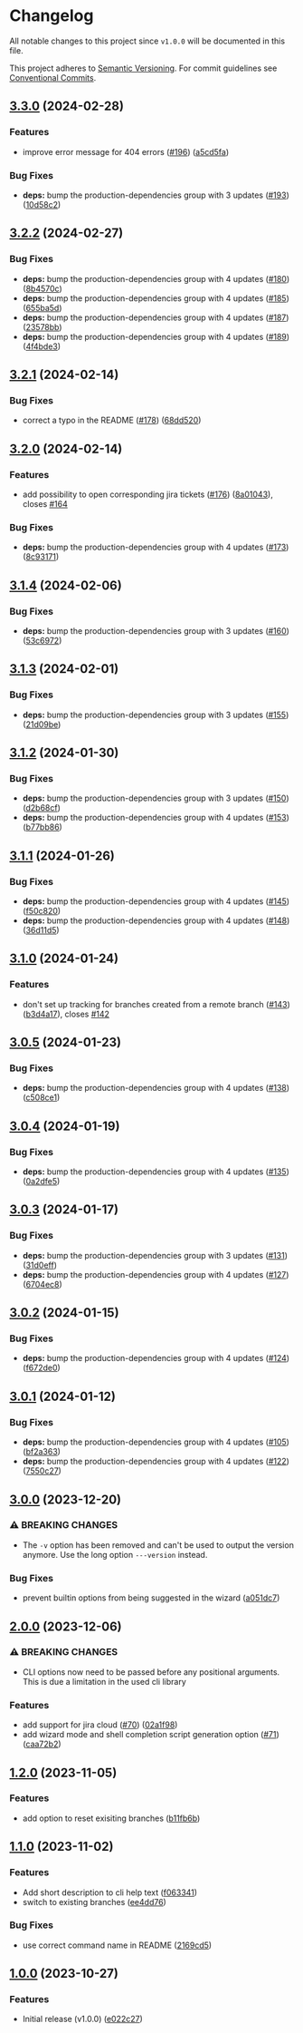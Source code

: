 # Changelog

All notable changes to this project since `v1.0.0` will be documented in this
file.

This project adheres to [Semantic
Versioning](https://semver.org/spec/v2.0.0.html). For commit guidelines see
[Conventional Commits](https://www.conventionalcommits.org/en/v1.0.0/).

## [3.3.0](https://github.com/ccntrq/git-create-jira-branch/compare/v3.2.2...v3.3.0) (2024-02-28)


### Features

* improve error message for 404 errors ([#196](https://github.com/ccntrq/git-create-jira-branch/issues/196)) ([a5cd5fa](https://github.com/ccntrq/git-create-jira-branch/commit/a5cd5fae83807059d68ae14e331b80f8f2cba462))


### Bug Fixes

* **deps:** bump the production-dependencies group with 3 updates ([#193](https://github.com/ccntrq/git-create-jira-branch/issues/193)) ([10d58c2](https://github.com/ccntrq/git-create-jira-branch/commit/10d58c24c573c737a5940bbe09a8c364566649a7))

## [3.2.2](https://github.com/ccntrq/git-create-jira-branch/compare/v3.2.1...v3.2.2) (2024-02-27)


### Bug Fixes

* **deps:** bump the production-dependencies group with 4 updates ([#180](https://github.com/ccntrq/git-create-jira-branch/issues/180)) ([8b4570c](https://github.com/ccntrq/git-create-jira-branch/commit/8b4570ce5b861013a2597b4d21b1281bb14e4507))
* **deps:** bump the production-dependencies group with 4 updates ([#185](https://github.com/ccntrq/git-create-jira-branch/issues/185)) ([655ba5d](https://github.com/ccntrq/git-create-jira-branch/commit/655ba5d66eee2910988c057cd037836eefe4472c))
* **deps:** bump the production-dependencies group with 4 updates ([#187](https://github.com/ccntrq/git-create-jira-branch/issues/187)) ([23578bb](https://github.com/ccntrq/git-create-jira-branch/commit/23578bbd870d24cead8bbca9a57b48d44cad092b))
* **deps:** bump the production-dependencies group with 4 updates ([#189](https://github.com/ccntrq/git-create-jira-branch/issues/189)) ([4f4bde3](https://github.com/ccntrq/git-create-jira-branch/commit/4f4bde3c3a70cbe0c65831310569858db9aee408))

## [3.2.1](https://github.com/ccntrq/git-create-jira-branch/compare/v3.2.0...v3.2.1) (2024-02-14)


### Bug Fixes

* correct a typo in the README ([#178](https://github.com/ccntrq/git-create-jira-branch/issues/178)) ([68dd520](https://github.com/ccntrq/git-create-jira-branch/commit/68dd520e1494b47f10923a710c2d6c07ed211499))

## [3.2.0](https://github.com/ccntrq/git-create-jira-branch/compare/v3.1.4...v3.2.0) (2024-02-14)


### Features

* add possibility to open corresponding jira tickets ([#176](https://github.com/ccntrq/git-create-jira-branch/issues/176)) ([8a01043](https://github.com/ccntrq/git-create-jira-branch/commit/8a010431f1959d2dc782bbcb052743a86aa5d33f)), closes [#164](https://github.com/ccntrq/git-create-jira-branch/issues/164)


### Bug Fixes

* **deps:** bump the production-dependencies group with 4 updates ([#173](https://github.com/ccntrq/git-create-jira-branch/issues/173)) ([8c93171](https://github.com/ccntrq/git-create-jira-branch/commit/8c931714546578caf6a0f3328c9fc1eebeb3f85d))

## [3.1.4](https://github.com/ccntrq/git-create-jira-branch/compare/v3.1.3...v3.1.4) (2024-02-06)


### Bug Fixes

* **deps:** bump the production-dependencies group with 3 updates ([#160](https://github.com/ccntrq/git-create-jira-branch/issues/160)) ([53c6972](https://github.com/ccntrq/git-create-jira-branch/commit/53c697258f5c74fb30446780e50b95b8539e801d))

## [3.1.3](https://github.com/ccntrq/git-create-jira-branch/compare/v3.1.2...v3.1.3) (2024-02-01)


### Bug Fixes

* **deps:** bump the production-dependencies group with 3 updates ([#155](https://github.com/ccntrq/git-create-jira-branch/issues/155)) ([21d09be](https://github.com/ccntrq/git-create-jira-branch/commit/21d09be200cbfe772da257930e5e1481578f5454))

## [3.1.2](https://github.com/ccntrq/git-create-jira-branch/compare/v3.1.1...v3.1.2) (2024-01-30)


### Bug Fixes

* **deps:** bump the production-dependencies group with 3 updates ([#150](https://github.com/ccntrq/git-create-jira-branch/issues/150)) ([d2b68cf](https://github.com/ccntrq/git-create-jira-branch/commit/d2b68cf2924689e7299c4395622aab109af121e7))
* **deps:** bump the production-dependencies group with 4 updates ([#153](https://github.com/ccntrq/git-create-jira-branch/issues/153)) ([b77bb86](https://github.com/ccntrq/git-create-jira-branch/commit/b77bb86e4dc44f776ed0496e02d4009ff066dc87))

## [3.1.1](https://github.com/ccntrq/git-create-jira-branch/compare/v3.1.0...v3.1.1) (2024-01-26)


### Bug Fixes

* **deps:** bump the production-dependencies group with 4 updates ([#145](https://github.com/ccntrq/git-create-jira-branch/issues/145)) ([f50c820](https://github.com/ccntrq/git-create-jira-branch/commit/f50c820ad8bd7b85feed847dfa34b49d8512df82))
* **deps:** bump the production-dependencies group with 4 updates ([#148](https://github.com/ccntrq/git-create-jira-branch/issues/148)) ([36d11d5](https://github.com/ccntrq/git-create-jira-branch/commit/36d11d541cc1757874a31ad879479bd4e7ca84c9))

## [3.1.0](https://github.com/ccntrq/git-create-jira-branch/compare/v3.0.5...v3.1.0) (2024-01-24)


### Features

* don't set up tracking for branches created from a remote branch ([#143](https://github.com/ccntrq/git-create-jira-branch/issues/143)) ([b3d4a17](https://github.com/ccntrq/git-create-jira-branch/commit/b3d4a172e3d081e27276c002aaca58165bd85df2)), closes [#142](https://github.com/ccntrq/git-create-jira-branch/issues/142)

## [3.0.5](https://github.com/ccntrq/git-create-jira-branch/compare/v3.0.4...v3.0.5) (2024-01-23)


### Bug Fixes

* **deps:** bump the production-dependencies group with 4 updates ([#138](https://github.com/ccntrq/git-create-jira-branch/issues/138)) ([c508ce1](https://github.com/ccntrq/git-create-jira-branch/commit/c508ce1b578e24650dd541b7735bc80b6f5616a9))

## [3.0.4](https://github.com/ccntrq/git-create-jira-branch/compare/v3.0.3...v3.0.4) (2024-01-19)


### Bug Fixes

* **deps:** bump the production-dependencies group with 4 updates ([#135](https://github.com/ccntrq/git-create-jira-branch/issues/135)) ([0a2dfe5](https://github.com/ccntrq/git-create-jira-branch/commit/0a2dfe50ab6c24ba99aae5f687e9b6538b277d80))

## [3.0.3](https://github.com/ccntrq/git-create-jira-branch/compare/v3.0.2...v3.0.3) (2024-01-17)


### Bug Fixes

* **deps:** bump the production-dependencies group with 3 updates ([#131](https://github.com/ccntrq/git-create-jira-branch/issues/131)) ([31d0eff](https://github.com/ccntrq/git-create-jira-branch/commit/31d0eff436b2c1edb3e994fb24effa70f45e1b7a))
* **deps:** bump the production-dependencies group with 4 updates ([#127](https://github.com/ccntrq/git-create-jira-branch/issues/127)) ([6704ec8](https://github.com/ccntrq/git-create-jira-branch/commit/6704ec89eaa7784b3318330b3df29b655681022c))

## [3.0.2](https://github.com/ccntrq/git-create-jira-branch/compare/v3.0.1...v3.0.2) (2024-01-15)


### Bug Fixes

* **deps:** bump the production-dependencies group with 4 updates ([#124](https://github.com/ccntrq/git-create-jira-branch/issues/124)) ([f672de0](https://github.com/ccntrq/git-create-jira-branch/commit/f672de09dbf0777df68a3518ba1e0a49cf15cd74))

## [3.0.1](https://github.com/ccntrq/git-create-jira-branch/compare/v3.0.0...v3.0.1) (2024-01-12)


### Bug Fixes

* **deps:** bump the production-dependencies group with 4 updates ([#105](https://github.com/ccntrq/git-create-jira-branch/issues/105)) ([bf2a363](https://github.com/ccntrq/git-create-jira-branch/commit/bf2a36308ff93c6d036e96867d750954e8be6a04))
* **deps:** bump the production-dependencies group with 4 updates ([#122](https://github.com/ccntrq/git-create-jira-branch/issues/122)) ([7550c27](https://github.com/ccntrq/git-create-jira-branch/commit/7550c2773e6c25ae65a63c608dae0d7fb4e89812))

## [3.0.0](https://github.com/ccntrq/git-create-jira-branch/compare/v2.0.0...v3.0.0) (2023-12-20)


### ⚠ BREAKING CHANGES

* The `-v` option has been removed and can't be used to output the version anymore. Use the long option `---version` instead.

### Bug Fixes

* prevent builtin options from being suggested in the wizard ([a051dc7](https://github.com/ccntrq/git-create-jira-branch/commit/a051dc7201b6fffbdafa72c17f3266fd60508ea3))

## [2.0.0](https://github.com/ccntrq/git-create-jira-branch/compare/v1.2.0...v2.0.0) (2023-12-06)


### ⚠ BREAKING CHANGES

* CLI options now need to be passed before any positional arguments. This is due a limitation in the used cli library

### Features

* add support for jira cloud ([#70](https://github.com/ccntrq/git-create-jira-branch/issues/70)) ([02a1f98](https://github.com/ccntrq/git-create-jira-branch/commit/02a1f988d742f990287080b7f7b053c83d1d0038))
* add wizard mode and shell completion script generation option ([#71](https://github.com/ccntrq/git-create-jira-branch/issues/71)) ([caa72b2](https://github.com/ccntrq/git-create-jira-branch/commit/caa72b24995a7fbbd4d9f043579b36c2ee9fa973))

## [1.2.0](https://github.com/ccntrq/git-create-jira-branch/compare/v1.1.0...v1.2.0) (2023-11-05)


### Features

* add option to reset exisiting branches ([b11fb6b](https://github.com/ccntrq/git-create-jira-branch/commit/b11fb6b410c795a25608233dc6d4a87909a8a83c))

## [1.1.0](https://github.com/ccntrq/git-create-jira-branch/compare/v1.0.0...v1.1.0) (2023-11-02)


### Features

* Add short description to cli help text ([f063341](https://github.com/ccntrq/git-create-jira-branch/commit/f063341f87248b5345e5200a0dd1fd1d49a0ac47))
* switch to existing branches ([ee4dd76](https://github.com/ccntrq/git-create-jira-branch/commit/ee4dd76c28ef64fab996663a6ab011b609901752))


### Bug Fixes

* use correct command name in README ([2169cd5](https://github.com/ccntrq/git-create-jira-branch/commit/2169cd5d17ec9fad7da77885a4aca1735fd1b183))

## [1.0.0](https://github.com/ccntrq/git-create-jira-branch/compare/v1.0.0...v1.0.0) (2023-10-27)

### Features

- Initial release (v1.0.0) ([e022c27](https://github.com/ccntrq/git-create-jira-branch/commit/e022c27fd23fb30af2ce273acb69542be13ae867))
